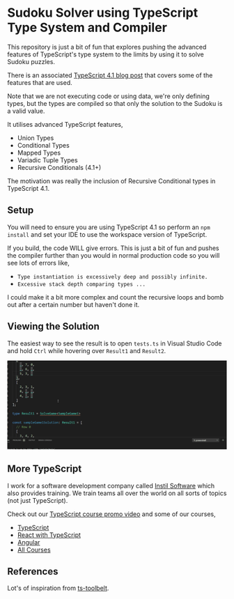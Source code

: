 # Sudoku Solver using TypeScript Type System and Compiler

This repository is just a bit of fun that explores
pushing the advanced features of TypeScript's type system
to the limits by using it to solve Sudoku puzzles.

There is an associated [TypeScript 4.1 blog post](https://instil.co/blog/crazy-powerful-typescript-41/)
that covers some of the features that are used. 

Note that we are not executing code or using data, we're only
defining types, but the types are compiled so that only
the solution to the Sudoku is a valid value.

It utilises advanced TypeScript features,

- Union Types
- Conditional Types
- Mapped Types
- Variadic Tuple Types
- Recursive Conditionals (4.1+)

The motivation was really the inclusion of Recursive Conditional
types in TypeScript 4.1.

## Setup

You will need to ensure you are using TypeScript 4.1 
so perform an `npm install` and set your IDE to use the workspace
version of TypeScript.

If you build, the code WILL give errors. This is just a bit of fun
and pushes the compiler further than you would in normal production
code so you will see lots of errors like,

- `Type instantiation is excessively deep and possibly infinite.`
- `Excessive stack depth comparing types ...`

I could make it a bit more complex and count the recursive loops
and bomb out after a certain number but haven't done it.

## Viewing the Solution

The easiest way to see the result is to open `tests.ts` in Visual
Studio Code and hold `Ctrl` while hovering over `Result1` and `Result2`.

![Showing Results](assets/ViewResults.gif)

## More TypeScript

I work for a software development company called [Instil Software](https://instil.co) 
which also provides training. We train teams all over the world on all sorts of topics
(not just TypeScript). 

Check out our [TypeScript course promo video](https://www.youtube.com/watch?v=NWKzh6So1Cw)
and some of our courses,

- [TypeScript](https://instil.co/courses/typescript-introduction/)
- [React with TypeScript](https://instil.co/courses/react-with-typescript/)
- [Angular](https://instil.co/courses/introduction-to-angular/)
- [All Courses](https://instil.co/training/)

## References

Lot's of inspiration from [ts-toolbelt](https://github.com/millsp/ts-toolbelt).
